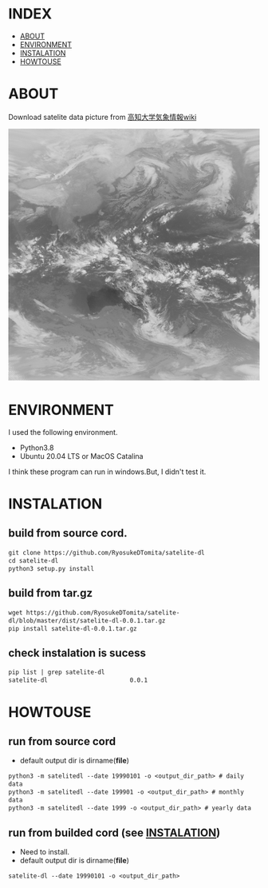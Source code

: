 # INDEX
- [ABOUT](#ABOUT)
- [ENVIRONMENT](#ABOUT)
- [INSTALATION](#INSTALATION)
- [HOWTOUSE](#HOWTOUSE)

# ABOUT
Download satelite data picture from [高知大学気象情報wiki](http://weather.is.kochi-u.ac.jp/sat/ALL/)

![sample](sample/test.png)

# ENVIRONMENT
I used the following environment.
- Python3.8
- Ubuntu 20.04 LTS or MacOS Catalina

I think these program can run in windows.But, I didn't test it.

# INSTALATION

## build from source cord.

```shell
git clone https://github.com/RyosukeDTomita/satelite-dl
cd satelite-dl
python3 setup.py install
```

## build from tar.gz

```shell
wget https://github.com/RyosukeDTomita/satelite-dl/blob/master/dist/satelite-dl-0.0.1.tar.gz
pip install satelite-dl-0.0.1.tar.gz
```

## check instalation is sucess

```
pip list | grep satelite-dl
satelite-dl                       0.0.1
```

# HOWTOUSE

## run from source cord
- default output dir is dirname(__file__)

```shell
python3 -m satelitedl --date 19990101 -o <output_dir_path> # daily data
python3 -m satelitedl --date 199901 -o <output_dir_path> # monthly data
python3 -m satelitedl --date 1999 -o <output_dir_path> # yearly data
```


## run from builded cord (see [INSTALATION](#INSTALATION))
- Need to install.
- default output dir is dirname(__file__)

```shell
satelite-dl --date 19990101 -o <output_dir_path>
```
